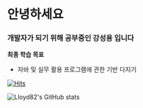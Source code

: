 # 안녕하세요
### 개발자가 되기 위해 공부중인 강성용 입니다
  
**최종 학습 목표**

+  자바 및 실무 활용 프로그램에 관한 기반 다지기

 [![Hits](https://hits.seeyoufarm.com/api/count/incr/badge.svg?url=https%3A%2F%2Fgithub.com%2FLloyd82&count_bg=%23D31212&title_bg=%23330B3F&icon=&icon_color=%231B24D3&title=hits&edge_flat=true)](https://hits.seeyoufarm.com)

![Lloyd82's GitHub stats](https://github-readme-stats.vercel.app/api?username=Lloyd82&show_icons=true&theme=tokyonight)
